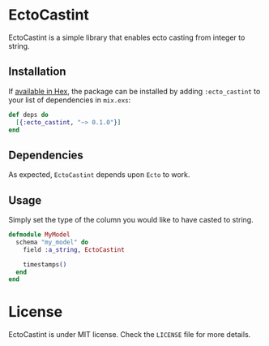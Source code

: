 # EctoCastint

EctoCastint is a simple library that enables ecto casting from integer to string.

## Installation

If [available in Hex](https://hex.pm/docs/publish), the package can be installed
by adding `:ecto_castint` to your list of dependencies in `mix.exs`:

```elixir
def deps do
  [{:ecto_castint, "~> 0.1.0"}]
end
```

## Dependencies

As expected, `EctoCastint` depends upon `Ecto` to work.

## Usage

Simply set the type of the column you would like to have casted to string.

```elixir
defmodule MyModel
  schema "my_model" do
    field :a_string, EctoCastint

    timestamps()
  end
end
```

# License

EctoCastint is under MIT license. Check the `LICENSE` file for more details.
